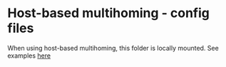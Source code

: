 # Host-based multihoming - config files

When using host-based multihoming, this folder is locally mounted.
See examples [here](../../../localhost/multi-host/conf.d/)